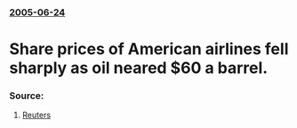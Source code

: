 ### [2005-06-24](/news/2005/06/24/index.md)

#  Share prices of American airlines fell sharply as oil neared $60 a barrel. 




### Source:

1. [Reuters](http://money.cnn.com/2005/06/24/markets/airline_oil.reut/)
